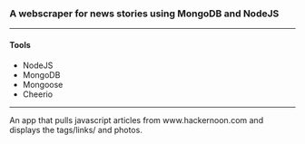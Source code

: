<h3>A webscraper for news stories using MongoDB and NodeJS</h3>
<hr>
<h4>Tools</h4>
<ul>
<li>NodeJS</li>
<li>MongoDB</li>
<li>Mongoose</li>
<li>Cheerio</li>
</ul>
<hr>

<p>An app that pulls javascript articles from www.hackernoon.com and displays the tags/links/ and photos.</p>
